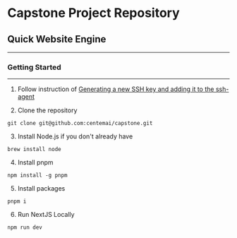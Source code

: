 # Capstone Project Repository

## Quick Website Engine

---

### Getting Started

---

1. Follow instruction of [Generating a new SSH key and adding it to the ssh-agent](https://docs.github.com/en/authentication/connecting-to-github-with-ssh/generating-a-new-ssh-key-and-adding-it-to-the-ssh-agent)

2. Clone the repository

```
git clone git@github.com:centemai/capstone.git
```

3. Install Node.js if you don't already have

```
brew install node
```

4. Install pnpm

```
npm install -g pnpm
```

5. Install packages

```
pnpm i
```

6. Run NextJS Locally

```
npm run dev
```
